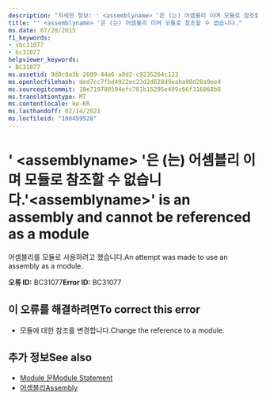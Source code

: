 ```yaml
---
description: "자세한 정보: ' <assemblyname> '은 (는) 어셈블리 이며 모듈로 참조할 수 없습니다."
title: "' <assemblyname> '은 (는) 어셈블리 이며 모듈로 참조할 수 없습니다."
ms.date: 07/20/2015
f1_keywords:
- vbc31077
- bc31077
helpviewer_keywords:
- BC31077
ms.assetid: 9d0c8a3b-2609-44a6-a8d2-c9235264c123
ms.openlocfilehash: ded7cc7fbd4922ec23d2d628d9eaba98d28a9ee4
ms.sourcegitcommit: 10e719780594efc781b15295e499c66f316068b8
ms.translationtype: MT
ms.contentlocale: ko-KR
ms.lasthandoff: 02/14/2021
ms.locfileid: "100459528"
---
```

# <a name="assemblyname-is-an-assembly-and-cannot-be-referenced-as-a-module"></a><span data-ttu-id="4c12e-103">' \<assemblyname> '은 (는) 어셈블리 이며 모듈로 참조할 수 없습니다.</span><span class="sxs-lookup"><span data-stu-id="4c12e-103">'\<assemblyname>' is an assembly and cannot be referenced as a module</span></span>

<span data-ttu-id="4c12e-104">어셈블리를 모듈로 사용하려고 했습니다.</span><span class="sxs-lookup"><span data-stu-id="4c12e-104">An attempt was made to use an assembly as a module.</span></span>  
  
 <span data-ttu-id="4c12e-105">**오류 ID:** BC31077</span><span class="sxs-lookup"><span data-stu-id="4c12e-105">**Error ID:** BC31077</span></span>  
  
## <a name="to-correct-this-error"></a><span data-ttu-id="4c12e-106">이 오류를 해결하려면</span><span class="sxs-lookup"><span data-stu-id="4c12e-106">To correct this error</span></span>  
  
- <span data-ttu-id="4c12e-107">모듈에 대한 참조를 변경합니다.</span><span class="sxs-lookup"><span data-stu-id="4c12e-107">Change the reference to a module.</span></span>  
  
## <a name="see-also"></a><span data-ttu-id="4c12e-108">추가 정보</span><span class="sxs-lookup"><span data-stu-id="4c12e-108">See also</span></span>

- [<span data-ttu-id="4c12e-109">Module 문</span><span class="sxs-lookup"><span data-stu-id="4c12e-109">Module Statement</span></span>](../language-reference/statements/module-statement.md)
- [<span data-ttu-id="4c12e-110">어셈블리</span><span class="sxs-lookup"><span data-stu-id="4c12e-110">Assembly</span></span>](../language-reference/modifiers/assembly.md)
